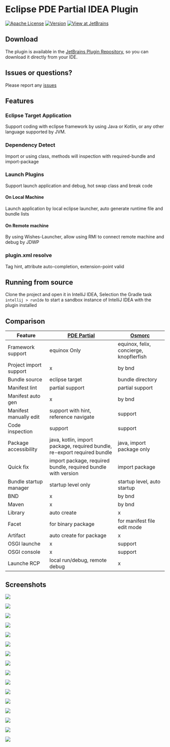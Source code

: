 # Eclipse PDE Partial IDEA Plugin

[![Apache License](https://img.shields.io/badge/license-Apache%20License%202.0-blue.svg)](http://www.apache.org/licenses/LICENSE-2.0)
[![Version](https://img.shields.io/jetbrains/plugin/v/16761-eclipse-pde-partial.svg)](https://plugins.jetbrains.com/plugin/16761-eclipse-pde-partial)
[![View at JetBrains](https://img.shields.io/jetbrains/plugin/d/16761-eclipse-pde-partial.svg)](https://plugins.jetbrains.com/plugin/16761-eclipse-pde-partial)

## Download

The plugin is available in
the [JetBrains Plugin Repository](https://plugins.jetbrains.com/plugin/16761-eclipse-pde-partial), so you can download
it
directly from your IDE.

## Issues or questions?

Please report any [issues](https://github.com/JaneWardSandy/eclipse-pde-partial-idea/issues)

## Features

### Eclipse Target Application

Support coding with eclipse framework by using Java or Kotlin, or any other language supported by JVM.

### Dependency Detect

Import or using class, methods will inspection with required-bundle and import-package

### Launch Plugins

Support launch application and debug, hot swap class and break code

#### On Local Machine

Launch application by local eclipse launcher, auto generate runtime file and bundle lists

#### On Remote machine

By using Wishes-Launcher, allow using RMI to connect remote machine and debug by JDWP

### plugin.xml resolve

Tag hint, attribute auto-completion, extension-point valid

## Running from source

Clone the project and open it in IntelliJ IDEA, Selection the Gradle task `intellij > runIde` to start a sandbox
instance of IntelliJ IDEA with the plugin installed

## Comparison

| Feature                | [PDE Partial]((https://plugins.jetbrains.com/plugin/16761-eclipse-pde-partial)) | [Osmorc](https://plugins.jetbrains.com/plugin/1816-osgi) |
|------------------------|---------------------------------------------------------------------------------|----------------------------------------------------------|
| Framework support      | equinox Only                                                                    | equinox, felix, concierge, knopflerfish                  |
| Project import support | x                                                                               | by bnd                                                   |
| Bundle source          | eclipse target                                                                  | bundle directory                                         |
| Manifest lint          | partial support                                                                 | partial support                                          |
| Manifest auto gen      | x                                                                               | by bnd                                                   |
| Manifest manually edit | support with hint, reference navigate                                           | support                                                  |
| Code inspection        | support                                                                         | support                                                  |
| Package accessibility  | java, kotlin, import package, required bundle, re-export required bundle        | java, import package only                                |
| Quick fix              | import package, required bundle, required bundle with version                   | import package                                           |
| Bundle startup manager | startup level only                                                              | startup level, auto startup                              |
| BND                    | x                                                                               | by bnd                                                   |
| Maven                  | x                                                                               | by bnd                                                   |
| Library                | auto create                                                                     | x                                                        |
| Facet                  | for binary package                                                              | for manifest file edit mode                              |
| Artifact               | auto create for package                                                         | x                                                        |
| OSGI launche           | x                                                                               | support                                                  |
| OSGI console           | x                                                                               | support                                                  |
| Launche RCP            | local run/debug, remote debug                                                   | x                                                        |

## Screenshots

![](https://plugins.jetbrains.com/files/16761/screenshot_c27a5613-963b-458d-ac19-47dd0823aa98)

![](https://plugins.jetbrains.com/files/16761/screenshot_2e8a5389-cfbf-4ad9-bd8b-f34099455c7c)

![](https://plugins.jetbrains.com/files/16761/screenshot_fa12809c-6e92-432e-8bb6-64f77ca75a05)

![](https://plugins.jetbrains.com/files/16761/screenshot_8e905ded-1a8f-41dd-8a0d-a2c9f403e0bf)

![](https://plugins.jetbrains.com/files/16761/screenshot_66e04a1a-13a0-4368-a566-934e54535d80)

![](https://plugins.jetbrains.com/files/16761/screenshot_7b53b865-e7ae-4cea-947d-b26ed68a58bb)

![](https://plugins.jetbrains.com/files/16761/screenshot_53e358f5-c53f-474c-bd4d-ea0c6b278a07)

![](https://plugins.jetbrains.com/files/16761/screenshot_f5b9737e-f335-4729-94e7-22d6ad3f25a4)

![](https://plugins.jetbrains.com/files/16761/screenshot_5ced688f-a4ae-4cce-a2d3-9d06928f5c3f)

![](https://plugins.jetbrains.com/files/16761/screenshot_0f27f96f-5756-4a91-9dcf-f51a8a7b2d22)

![](https://plugins.jetbrains.com/files/16761/screenshot_04ea23b1-7a2b-4d9a-81eb-1ffdc176d8cd)

![](https://plugins.jetbrains.com/files/16761/screenshot_0eec9cb4-b085-4dc0-985f-03fe3f60561b)

![](https://plugins.jetbrains.com/files/16761/screenshot_affb493a-eee9-4c73-8f71-dbfa6017eb6c)

![](https://plugins.jetbrains.com/files/16761/screenshot_532f0c69-d65d-425d-a9a9-e990b284e89c)

![](https://plugins.jetbrains.com/files/16761/screenshot_6f8c358a-c0a6-424a-8a7f-acf5dcf08154)

![](https://plugins.jetbrains.com/files/16761/screenshot_70882df8-07e4-410e-92ac-2c492883f54e)

